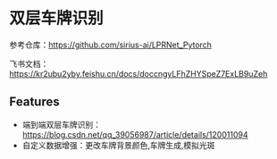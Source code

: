 # 双层车牌识别

参考仓库：https://github.com/sirius-ai/LPRNet_Pytorch 

飞书文档： https://kr2ubu2yby.feishu.cn/docs/doccngyLFhZHYSpeZ7ExLB9uZeh


## Features
- 端到端双层车牌识别：https://blog.csdn.net/qq_39056987/article/details/120011094
- 自定义数据增强：更改车牌背景颜色,车牌生成,模拟光斑

